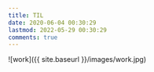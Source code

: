 ```yaml
---
title: TIL
date: 2020-06-04 00:30:29
lastmod: 2022-05-29 00:30:29
comments: true
---
```


![work]({{ site.baseurl }}/images/work.jpg)